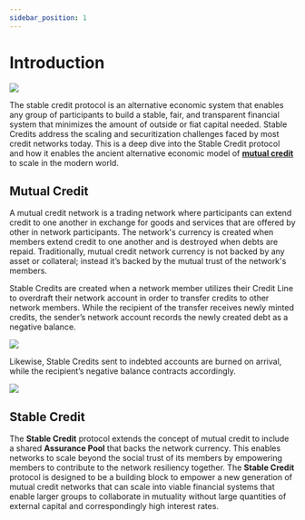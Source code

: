 ```yaml
---
sidebar_position: 1
---
```


# Introduction

<img src="/img/ben-frank.png"/>

The stable credit protocol is an alternative economic system that enables any group of participants to build a stable, fair, and transparent financial system that minimizes the amount of outside or fiat capital needed. Stable Credits address the scaling and securitization challenges faced by most credit networks today. This is a deep dive into the Stable Credit protocol and how it enables the ancient alternative economic model of [**mutual credit**](https://en.wikipedia.org/wiki/Mutual_credit) to scale in the modern world.

## Mutual Credit

A mutual credit network is a trading network where participants can extend credit to one another in exchange for goods and services that are offered by other in network participants. The network's currency is created when members extend credit to one another and is destroyed when debts are repaid. Traditionally, mutual credit network currency is not backed by any asset or collateral; instead it’s backed by the mutual trust of the network's members.

Stable Credits are created when a network member utilizes their Credit Line to overdraft their network account in order to transfer credits to other network members. While the recipient of the transfer receives newly minted credits, the sender’s network account records the newly created debt as a negative balance.

<img src="/img/mutual-1.png"/>

Likewise, Stable Credits sent to indebted accounts are burned on arrival, while the recipient’s negative balance contracts accordingly.

<img src="/img/mutual-2.png"/>

## Stable Credit

The **Stable Credit** protocol extends the concept of mutual credit to include a shared **Assurance Pool** that backs the network currency. This enables networks to scale beyond the social trust of its members by empowering members to contribute to the network resiliency together. The **Stable Credit** protocol is designed to be a building block to empower a new generation of mutual credit networks that can scale into viable financial systems that enable larger groups to collaborate in mutuality without large quantities of external capital and correspondingly high interest rates.
